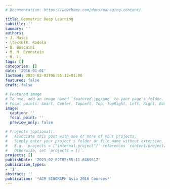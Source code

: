```yaml
---
# Documentation: https://wowchemy.com/docs/managing-content/

title: Geometric Deep Learning
subtitle: ''
summary: ''
authors:
- J. Masci
- \textbfE. Rodolà
- D. Boscaini
- M. M. Bronstein
- H. Li
tags: []
categories: []
date: '2016-01-01'
lastmod: 2023-02-02T06:55:12+01:00
featured: false
draft: false

# Featured image
# To use, add an image named `featured.jpg/png` to your page's folder.
# Focal points: Smart, Center, TopLeft, Top, TopRight, Left, Right, BottomLeft, Bottom, BottomRight.
image:
  caption: ''
  focal_point: ''
  preview_only: false

# Projects (optional).
#   Associate this post with one or more of your projects.
#   Simply enter your project's folder or file name without extension.
#   E.g. `projects = ["internal-project"]` references `content/project/deep-learning/index.md`.
#   Otherwise, set `projects = []`.
projects: []
publishDate: '2023-02-02T05:55:11.646961Z'
publication_types:
- '1'
abstract: ''
publication: '*ACM SIGGRAPH Asia 2016 Courses*'
---
```


